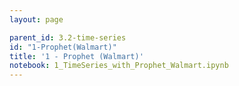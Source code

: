 ```yaml
---
layout: page

parent_id: 3.2-time-series
id: "1-Prophet(Walmart)"
title: '1 - Prophet (Walmart)'
notebook: 1_TimeSeries_with_Prophet_Walmart.ipynb
---
```

